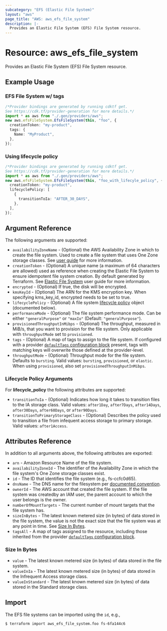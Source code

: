 ```yaml
---
subcategory: "EFS (Elastic File System)"
layout: "aws"
page_title: "AWS: aws_efs_file_system"
description: |-
  Provides an Elastic File System (EFS) File System resource.
---
```


# Resource: aws\_efs\_file\_system

Provides an Elastic File System (EFS) File System resource.

## Example Usage

### EFS File System w/ tags

```typescript
/*Provider bindings are generated by running cdktf get.
See https://cdk.tf/provider-generation for more details.*/
import * as aws from "./.gen/providers/aws";
new aws.efsFileSystem.EfsFileSystem(this, "foo", {
  creationToken: "my-product",
  tags: {
    Name: "MyProduct",
  },
});

```

### Using lifecycle policy

```typescript
/*Provider bindings are generated by running cdktf get.
See https://cdk.tf/provider-generation for more details.*/
import * as aws from "./.gen/providers/aws";
new aws.efsFileSystem.EfsFileSystem(this, "foo_with_lifecyle_policy", {
  creationToken: "my-product",
  lifecyclePolicy: [
    {
      transitionToIa: "AFTER_30_DAYS",
    },
  ],
});

```

## Argument Reference

The following arguments are supported:

* `availabilityZoneName` - (Optional) the AWS Availability Zone in which to create the file system. Used to create a file system that uses One Zone storage classes. See [user guide](https://docs.aws.amazon.com/efs/latest/ug/storage-classes.html) for more information.
* `creationToken` - (Optional) A unique name (a maximum of 64 characters are allowed)
  used as reference when creating the Elastic File System to ensure idempotent file
  system creation. By default generated by Terraform. See [Elastic File System](http://docs.aws.amazon.com/efs/latest/ug/)
  user guide for more information.
* `encrypted` - (Optional) If true, the disk will be encrypted.
* `kmsKeyId` - (Optional) The ARN for the KMS encryption key. When specifying kms\_key\_id, encrypted needs to be set to true.
* `lifecyclePolicy` - (Optional) A file system [lifecycle policy](https://docs.aws.amazon.com/efs/latest/ug/API_LifecyclePolicy.html) object (documented below).
* `performanceMode` - (Optional) The file system performance mode. Can be either `"generalPurpose"` or `"maxIo"` (Default: `"generalPurpose"`).
* `provisionedThroughputInMibps` - (Optional) The throughput, measured in MiB/s, that you want to provision for the file system. Only applicable with `throughputMode` set to `provisioned`.
* `tags` - (Optional) A map of tags to assign to the file system. If configured with a provider [`defaultTags` configuration block](https://registry.terraform.io/providers/hashicorp/aws/latest/docs#default_tags-configuration-block) present, tags with matching keys will overwrite those defined at the provider-level.
* `throughputMode` - (Optional) Throughput mode for the file system. Defaults to `bursting`. Valid values: `bursting`, `provisioned`, or `elastic`. When using `provisioned`, also set `provisionedThroughputInMibps`.

### Lifecycle Policy Arguments

For **lifecycle\_policy** the following attributes are supported:

* `transitionToIa` - (Optional) Indicates how long it takes to transition files to the IA storage class. Valid values: `after1Day`, `after7Days`, `after14Days`, `after30Days`, `after60Days`, or `after90Days`.
* `transitionToPrimaryStorageClass` - (Optional) Describes the policy used to transition a file from infequent access storage to primary storage. Valid values: `after1Access`.

## Attributes Reference

In addition to all arguments above, the following attributes are exported:

* `arn` - Amazon Resource Name of the file system.
* `availabilityZoneId` - The identifier of the Availability Zone in which the file system's One Zone storage classes exist.
* `id` - The ID that identifies the file system (e.g., fs-ccfc0d65).
* `dnsName` - The DNS name for the filesystem per [documented convention](http://docs.aws.amazon.com/efs/latest/ug/mounting-fs-mount-cmd-dns-name.html).
* `ownerId` - The AWS account that created the file system. If the file system was createdby an IAM user, the parent account to which the user belongs is the owner.
* `numberOfMountTargets` - The current number of mount targets that the file system has.
* `sizeInBytes` - The latest known metered size (in bytes) of data stored in the file system, the value is not the exact size that the file system was at any point in time. See [Size In Bytes](#size-in-bytes).
* `tagsAll` - A map of tags assigned to the resource, including those inherited from the provider [`defaultTags` configuration block](https://registry.terraform.io/providers/hashicorp/aws/latest/docs#default_tags-configuration-block).

### Size In Bytes

* `value` - The latest known metered size (in bytes) of data stored in the file system.
* `valueInIa` - The latest known metered size (in bytes) of data stored in the Infrequent Access storage class.
* `valueInStandard` - The latest known metered size (in bytes) of data stored in the Standard storage class.

## Import

The EFS file systems can be imported using the `id`, e.g.,

```console
$ terraform import aws_efs_file_system.foo fs-6fa144c6
```
